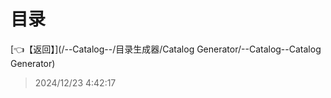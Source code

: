 # 目录  


[👈【返回】](/--Catalog--/目录生成器/Catalog Generator/--Catalog--Catalog Generator)  








> 2024/12/23 4:42:17
